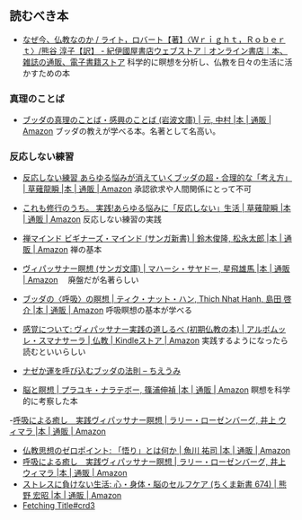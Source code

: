 ## 読むべき本
- [なぜ今、仏教なのか / ライト，ロバート【著】〈Ｗｒｉｇｈｔ，Ｒｏｂｅｒｔ〉/熊谷 淳子【訳】 - 紀伊國屋書店ウェブストア｜オンライン書店｜本、雑誌の通販、電子書籍ストア](https://www.kinokuniya.co.jp/f/dsg-01-9784152097866)
科学的に瞑想を分析し、仏教を日々の生活に活かすための本
### 真理のことば
- [ブッダの真理のことば・感興のことば (岩波文庫) | 元, 中村 |本 | 通販 | Amazon](https://www.amazon.co.jp/%E3%83%96%E3%83%83%E3%83%80%E3%81%AE%E7%9C%9F%E7%90%86%E3%81%AE%E3%81%93%E3%81%A8%E3%81%B0%E3%83%BB%E6%84%9F%E8%88%88%E3%81%AE%E3%81%93%E3%81%A8%E3%81%B0-%E5%B2%A9%E6%B3%A2%E6%96%87%E5%BA%AB-%E4%B8%AD%E6%9D%91-%E5%85%83/dp/4003330218)
ブッダの教えが学べる本。名著として名高い。
### 反応しない練習
- [反応しない練習 あらゆる悩みが消えていくブッダの超・合理的な「考え方」 | 草薙龍瞬 |本 | 通販 | Amazon](https://www.amazon.co.jp/o/ASIN/4041030404/toyokeizaia-22/)
承認欲求や人間関係にとって不可
- [これも修行のうち。 実践!あらゆる悩みに「反応しない」生活 | 草薙龍瞬 |本 | 通販 | Amazon](https://www.amazon.co.jp/o/ASIN/4046015381/toyokeizaia-22)
反応しない練習の実践

- [禅マインド ビギナーズ・マインド (サンガ新書) | 鈴木俊隆, 松永太郎 |本 | 通販 | Amazon](https://www.amazon.co.jp/%E7%A6%85%E3%83%9E%E3%82%A4%E3%83%B3%E3%83%89-%E3%83%93%E3%82%AE%E3%83%8A%E3%83%BC%E3%82%BA%E3%83%BB%E3%83%9E%E3%82%A4%E3%83%B3%E3%83%89-%E3%82%B5%E3%83%B3%E3%82%AC%E6%96%B0%E6%9B%B8-%E9%88%B4%E6%9C%A8%E4%BF%8A%E9%9A%86/dp/4905425166?__mk_ja_JP=%E3%82%AB%E3%82%BF%E3%82%AB%E3%83%8A&crid=2S8F3CPB1PQPQ&keywords=%E3%83%93%E3%82%AE%E3%83%8A%E3%83%BC%E3%82%BA%E3%83%9E%E3%82%A4%E3%83%B3%E3%83%89&qid=1645686254&sprefix=%E3%83%93%E3%82%AE%E3%83%8A%E3%83%BC%E3%82%BA%E3%83%9E%E3%82%A4%E3%83%B3%E3%83%89%2Caps%2C333&sr=8-1&linkCode=li3&tag=mogishin-22&linkId=43535e0738d44fd3619e279ea28a8b6a&language=ja_JP&ref_=as_li_ss_il)
	禅の基本
- [ヴィパッサナー瞑想 (サンガ文庫) | マハーシ・サヤドー, 星飛雄馬 |本 | 通販 | Amazon](https://www.amazon.co.jp/%E3%83%B4%E3%82%A3%E3%83%91%E3%83%83%E3%82%B5%E3%83%8A%E3%83%BC%E7%9E%91%E6%83%B3-%E3%82%B5%E3%83%B3%E3%82%AC%E6%96%87%E5%BA%AB-%E3%83%9E%E3%83%8F%E3%83%BC%E3%82%B7%E3%83%BB%E3%82%B5%E3%83%A4%E3%83%89%E3%83%BC/dp/4865640770)
　廃盤だが名著らしい
- [ブッダの〈呼吸〉の瞑想 | ティク・ナット・ハン, Thich Nhat Hanh, 島田 啓介 |本 | 通販 | Amazon](https://www.amazon.co.jp/%E3%83%96%E3%83%83%E3%83%80%E3%81%AE%E3%80%88%E5%91%BC%E5%90%B8%E3%80%89%E3%81%AE%E7%9E%91%E6%83%B3-%E3%83%86%E3%82%A3%E3%82%AF%E3%83%BB%E3%83%8A%E3%83%83%E3%83%88%E3%83%BB%E3%83%8F%E3%83%B3/dp/4787712829)
 呼吸瞑想の基本が学べる
- [感覚について: ヴィパッサナー実践の道しるべ (初期仏教の本) | アルボムッレ・スマナサーラ | 仏教 | Kindleストア | Amazon](https://www.amazon.co.jp/%E6%84%9F%E8%A6%9A%E3%81%AB%E3%81%A4%E3%81%84%E3%81%A6-%E3%83%B4%E3%82%A3%E3%83%91%E3%83%83%E3%82%B5%E3%83%8A%E3%83%BC%E5%AE%9F%E8%B7%B5%E3%81%AE%E9%81%93%E3%81%97%E3%82%8B%E3%81%B9-%E5%88%9D%E6%9C%9F%E4%BB%8F%E6%95%99%E3%81%AE%E6%9C%AC-%E3%82%A2%E3%83%AB%E3%83%9C%E3%83%A0%E3%83%83%E3%83%AC%E3%83%BB%E3%82%B9%E3%83%9E%E3%83%8A%E3%82%B5%E3%83%BC%E3%83%A9-ebook/dp/B013GS0FKC?__mk_ja_JP=%E3%82%AB%E3%82%BF%E3%82%AB%E3%83%8A&crid=2FGT2BAD23770&keywords=%E3%83%B4%E3%82%A3%E3%83%91%E3%83%83%E3%82%B5%E3%83%8A%E3%83%BC%E7%9E%91%E6%83%B3&qid=1645685640&s=digital-text&sprefix=%E3%82%94%E3%81%83%2Cdigital-text%2C515&sr=1-3&linkCode=li3&tag=mogishin-22&linkId=e63452e42fd07cbf05e7730ea0c6be14&language=ja_JP&ref_=as_li_ss_il)
実践するようになったら読むといいらしい
- [ナゼか運を呼び込むブッダの法則 – ちえうみ](https://chieumi.com/products/ks0086)

- [脳と瞑想 | プラユキ・ナラテボー, 篠浦伸禎 |本 | 通販 | Amazon](https://www.amazon.co.jp/exec/obidos/ASIN/4905425514/ref=nosim?tag=maftracking142669-22&linkCode=ure&creative=6339)
瞑想を科学的に考察した本

-[呼吸による癒し　実践ヴィパッサナー瞑想 | ラリー・ローゼンバーグ, 井上 ウィマラ |本 | 通販 | Amazon](https://www.amazon.co.jp/exec/obidos/ASIN/4393364066/ref=nosim?tag=maftracking142669-22&linkCode=ure&creative=6339)
- [仏教思想のゼロポイント: 「悟り」とは何か | 魚川 祐司 |本 | 通販 | Amazon](https://www.amazon.co.jp/exec/obidos/ASIN/4103391715/ref=nosim?tag=maftracking142669-22&linkCode=ure&creative=6339)
- [呼吸による癒し　実践ヴィパッサナー瞑想 | ラリー・ローゼンバーグ, 井上 ウィマラ |本 | 通販 | Amazon](https://www.amazon.co.jp/exec/obidos/ASIN/4393364066/ref=nosim?tag=maftracking142669-22&linkCode=ure&creative=6339)
- [ストレスに負けない生活: 心・身体・脳のセルフケア (ちくま新書 674) | 熊野 宏昭 |本 | 通販 | Amazon](https://www.amazon.co.jp/exec/obidos/ASIN/4480063765/ref=nosim?tag=maftracking142669-22&linkCode=ure&creative=6339)
- [Fetching Title#crd3](https://www.amazon.co.jp/%E7%84%A1%EF%BC%88%E6%9C%80%E9%AB%98%E3%81%AE%E7%8A%B6%E6%85%8B%EF%BC%89-%E9%88%B4%E6%9C%A8%E7%A5%90-ebook/dp/B099DDJSL9?keywords=%E7%84%A1%EF%BC%88%E6%9C%80%E9%AB%98%E3%81%AE%E7%8A%B6%E6%85%8B%EF%BC%89&qid=1660353860&sr=8-1&linkCode=sl1&tag=yuchrszk-22&linkId=491025b34c1ec2e9386bd1e0acd3e540&language=ja_JP&ref_=as_li_ss_tl)